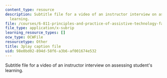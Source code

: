 ```yaml
---
content_type: resource
description: Subtitle file for a video of an instructor interview on assessing student's
  learning.
file: /courses/6-811-principles-and-practice-of-assistive-technology-fall-2014/98e0bd02894d58f6a3b6af001674e532_ZjLZ_P8svSY.vtt
file_type: application/x-subrip
learning_resource_types: []
ocw_type: OCWFile
resourcetype: Other
title: 3play caption file
uid: 98e0bd02-894d-58f6-a3b6-af001674e532
---
```

Subtitle file for a video of an instructor interview on assessing student's learning.

